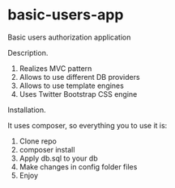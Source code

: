 # basic-users-app
Basic users authorization application

Description.

1. Realizes MVC pattern
2. Allows to use different DB providers
3. Allows to use template engines
4. Uses Twitter Bootstrap CSS engine


Installation.

It uses composer, so everything you to use it is:

1. Clone repo
2. composer install
3. Apply db.sql to your db
4. Make changes in config folder files
5. Enjoy
